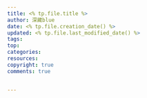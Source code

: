 ```yaml
---
title: <% tp.file.title %>
author: 深藏blue
date: <% tp.file.creation_date() %>
updated: <% tp.file.last_modified_date() %>
tags: 
top:   
categories:
resources:
copyright: true
comments: true


---
```

